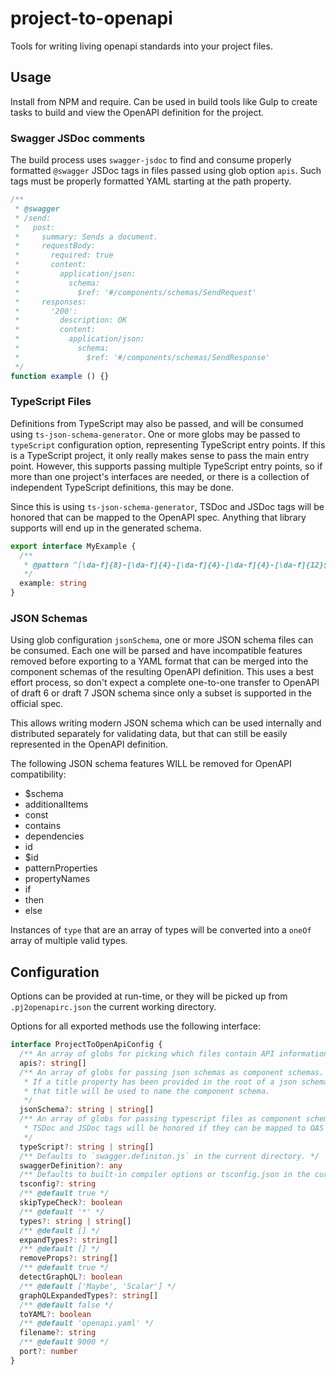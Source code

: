 # project-to-openapi

Tools for writing living openapi standards into your project files.

## Usage

Install from NPM and require. Can be used in build tools like Gulp to create tasks to build and view the OpenAPI definition for the project.

### Swagger JSDoc comments

The build process uses `swagger-jsdoc` to find and consume properly formatted `@swagger` JSDoc tags in files passed using glob option `apis`. Such tags must be properly formatted YAML starting at the path property.

```js
/**
 * @swagger
 * /send:
 *   post:
 *     summary: Sends a document.
 *     requestBody:
 *       required: true
 *       content:
 *         application/json:
 *           schema:
 *             $ref: '#/components/schemas/SendRequest'
 *     responses:
 *       '200':
 *         description: OK
 *         content:
 *           application/json:
 *             schema:
 *               $ref: '#/components/schemas/SendResponse'
 */
function example () {}
```

### TypeScript Files

Definitions from TypeScript may also be passed, and will be consumed using `ts-json-schema-generator`. One or more globs may be passed to `typeScript` configuration option, representing TypeScript entry points. If this is a TypeScript project, it only really makes sense to pass the main entry point. However, this supports passing multiple TypeScript entry points, so if more than one project's interfaces are needed, or there is a collection of independent TypeScript definitions, this may be done.

Since this is using `ts-json-schema-generator`, TSDoc and JSDoc tags will be honored that can be mapped to the OpenAPI spec. Anything that library supports will end up in the generated schema.

```ts
export interface MyExample {
  /**
   * @pattern ^[\da-f]{8}-[\da-f]{4}-[\da-f]{4}-[\da-f]{4}-[\da-f]{12}$
   */
  example: string
}
```

### JSON Schemas

Using glob configuration `jsonSchema`, one or more JSON schema files can be consumed. Each one will be parsed and have incompatible features removed before exporting to a YAML format that can be merged into the component schemas of the resulting OpenAPI definition. This uses a best effort process, so don't expect a complete one-to-one transfer to OpenAPI of draft 6 or draft 7 JSON schema since only a subset is supported in the official spec.

This allows writing modern JSON schema which can be used internally and distributed separately for validating data, but that can still be easily represented in the OpenAPI definition.

The following JSON schema features WILL be removed for OpenAPI compatibility:

- \$schema
- additionalItems
- const
- contains
- dependencies
- id
- \$id
- patternProperties
- propertyNames
- if
- then
- else

Instances of `type` that are an array of types will be converted into a `oneOf` array of multiple valid types.

## Configuration

Options can be provided at run-time, or they will be picked up from `.pj2openapirc.json` the current working directory.

Options for all exported methods use the following interface:

```ts
interface ProjectToOpenApiConfig {
  /** An array of globs for picking which files contain API information. */
  apis?: string[]
  /** An array of globs for passing json schemas as component schemas.
   * If a title property has been provided in the root of a json schema,
   * that title will be used to name the component schema.
   */
  jsonSchema?: string | string[]
  /** An array of globs for passing typescript files as component schemas.
   * TSDoc and JSDoc tags will be honored if they can be mapped to OAS schema tags.
   */
  typeScript?: string | string[]
  /** Defaults to `swagger.definiton.js` in the current directory. */
  swaggerDefinition?: any
  /** Defaults to built-in compiler options or tsconfig.json in the current directory. */
  tsconfig?: string
  /** @default true */
  skipTypeCheck?: boolean
  /** @default '*' */
  types?: string | string[]
  /** @default [] */
  expandTypes?: string[]
  /** @default [] */
  removeProps?: string[]
  /** @default true */
  detectGraphQL?: boolean
  /** @default ['Maybe', 'Scalar'] */
  graphQLExpandedTypes?: string[]
  /** @default false */
  toYAML?: boolean
  /** @default 'openapi.yaml' */
  filename?: string
  /** @default 9000 */
  port?: number
}
```
